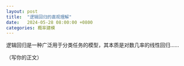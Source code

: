 ```yaml
---
layout: post
title:  "逻辑回归的直观理解"
date:   2024-05-28 08:00:00 +0800
categories: 概率建模
---
```


逻辑回归是一种广泛用于分类任务的模型，其本质是对数几率的线性回归……

（写你的正文）